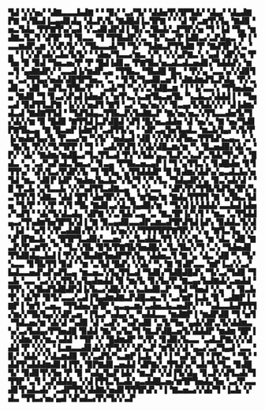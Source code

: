 ▜▟▝▞▞▅▞▝▟▇▃▃▃▙▟▇▝▝▝▉▞▝▃▞▜▞▝▟▟▅▜▚▜▛▜▟▞▝▟▄▞▝▟▄▟▇▛▇▝▚▜▙▟▐▃▄▟▊▟▄▝▟▃▛▞▙▝▇▟█▟▐▃▜▛▇▝▝▝▟▝▛▃▆▜▚▜▄▝▇▟▉▝▅▃▜▟▄▝▛▛▇▜▚▞▄▟▝▞▃▟▊▟▛▟▐▝▉▞▃▜▙▟▞▃▛▜▛▞▅▝▜▝▐▟▝▜▄▝▆▟▇▃▜▃▜▝▟▜▛▝▜▝▉▃▃▝▜▝▜▜▙▟▛▞▃▝▜▞▚▃▞▛▐▟▉▃▞▃▛▟▄▃▝▛▐▝▃▃▆▟▛▃▆▝▞▟▚▜▞▝▞▜▙▃▃▟▞▜▝▜▞▝▜▟▆▃▛▜▜▟▇▝▛▝▇▟▜▛▐▞▃▝▄▝▐▝▞▟▚▟▞▃▙▞▙▜▞▝▝▟▅▞▜▃▃▞▆▃▝▞▚▝▞▞▄▛▇▃▚▝▄▟▝▟▛▞▅▝▛▜▅▝▉▝▉▟▝▜▅▃▅▞▛▝▛▝█▟▐▟▊▃▝▛▇▜▙▞▅▃▟▃▟▃▅▟▊▞▜▟▟▟▚▝▆▃▜▝▄▟▇▟▛▞▝▃▃▟▐▞▆▟▛▃▄▝▜▜▙▃▝▜▙▟█▝█▃▝▝▛▞▄▝▃▃▚▞▞▟▉▜▄▝▃▞▜▜▄▞▅▟▞▟█▜▛▜▅▃▝▃▝▝▊▜▞▜▄▟▉▃▅▜▝▟▇▟▆▟▜▃▛▟▄▝▛▞▃▟▊▃▝▟▉▝▚▟▜▃▜▜▙▞▛▝▝▃▟▞▜▝▚▞▞▃▜▟█▃▆▝▐▝▐▞▃▃▚▝▜▜▅▟▅▞▄▝▇▟▉▝▜▝▊▃▞▟▚▟▐▟▅▟▚▝▅▜▚▃▚▃▆▜▙▃▅▜▙▝▚▃▙▃▞▟▟▟▐▝▝▜▅▃▟▝▉▟▜▜▃▛▇▝▐▞▞▞▅▟▜▝▇▜▝▃▞▝▅▞▅▞▞▝▉▃▄▞▙▜▟▞▞▞▝▟▐▟▆▞▟▃▟▝▇▟▇▜▜▟▝▝▜▟▜▟▄▃▜▜▙▃▛▞▙▟▇▃▛▝▇▞▅▞▅▃▚▜▜▃▃▟▅▜▞▜▞▟▞▞▆▝▉▝█▟▉▝▇▜▜▟▐▃▛▟█▟▝▟▜▝█▞▅▃▟▟▅▝▟▝▅▞▄▝▇▝▅▞▜▟▊▛▇▜▙▃▄▝▇▝█▃▅▛▐▟▆▜▝▃▟▜▜▞▄▝▝▟▛▃▄▜▅▜▄▟▃▝▆▃▙▜▄▞▚▜▞▛▐▞▅▟▅▜▄▞▙▝▛▃▃▞▆▝▚▜▞▝▅▟▄▟▝▟█▝▞▞▛▞▟▜▅▃▜▜▜▟▚▃▄▃▝▃▚▝▇▞▙▝▛▞▞▜▞▜▛▛▐▝▜▝▝▃▟▞▛▟▜▝▞▟▞▟█▃▆▞▆▝▚▝█▃▅▟▉▞▟▞▃▝▛▞▝▟▞▝▇▟▆▞▆▟█▃▞▜▃▜▜▃▟▝▛▞▚▜▟▞▄▃▜▃▛▃▚▃▛▃▜▟▞▜▚▞▚▝█▟▃▝▃▝▃▞▚▟▚▟▃▜▅▃▞▝▊▃▄▝▛▜▙▃▅▃▄▛▐▝▜▝▄▜▜▃▚▝▊▟█▟▅▝▊▜▜▜▚▞▝▟▚▜▃▞▛▟▛▞▙▝▜▝█▜▄▝▄▜▜▟▟▟▛▝█▝▊▟▆▞▟▟▚▞▄▃▟▃▙▞▅▜▟▝▆▃▝▟▊▛▐▟▛▝▆▟▅▞▙▃▙▞▚▜▞▜▝▞▚▜▃▝▜▟▄▟▛▞▄▝▉▃▚▟▞▟▝▝█▝▛▃▙▝▄▜▃▃▙▝▞▞▚▟▜▜▃▟▇▃▄▝▚▝▞▃▃▝▝▟▛▞▛▞▜▜▙▜▟▜▄▜▛▞▚▃▜▜▚▜▝▟▇▃▝▟▟▝█▜▝▟▅▜▛▞▃▜▄▝▆▜▅▞▆▝▇▟▄▜▜▜▜▝▇▝▄▜▙▃▜▟▅▝▜▞▛▝▝▞▛▝▚▜▝▜▙▝▇▟▊▃▞▟▃▜▄▟▉▞▆▝▝▜▞▟▐▞▟▟▟▞▃▃▙▟▐▟▅▞▚▟▜▝▝▟▞▜▞▟▃▟▄▝▟▛▇▝▞▃▜▟▞▃▄▝▃▝▇▃▜▛▐▞▚▜▝▝▆▃▝▃▜▜▟▟▄▃▞▜▚▟▆▜▅▜▛▜▞▟▐▝▇▝▉▃▄▟▉▃▃▟▛▃▆▃▟▜▛▟▜▟▐▟▚▝▉▟▟▃▜▞▟▝▐▟▝▝▅▜▝▞▛▃▟▟▊▞▛▞▝▝▐▞▅▞▞▞▜▜▜▜▛▛▇▜▛▞▝▞▄▝▇▜▃▜▄▝▞▞▚▛▐▛▇▃▙▝▄▝█▜▛▜▃▟▉▞▃▃▅▞▝▃▜▃▟▟▃▜▜▝▞▞▄▜▃▝▆▝▟▃▝▟█▝▇▃▛▞▛▃▆▜▚▝▚▝▜▃▚▜▙▝▉▜▞▛▇▜▙▜▅▟█▞▃▜▃▜▙▞▞▜▝▃▚▝▜▟▅▟▊▜▜▟▉▟▄▃▙▟▐▝▛▞▄▜▙▟▇▜▅▟▛▜▚▜▄▝▟▟▅▃▜▝▇▝▄▝▟▃▝▟█▝▚▝▜▞▚▃▃▝▊▜▙▜▜▝▉▟▝▝▆▝▃▜▟▝█▟▚▝▞▟▞▝▚▝▇▝▊▟▛▃▃▝▆▛▐▃▞▞▃▞▙▟▃▃▅▟▚▟▚▟▜▃▄▝▆▃▅▃▚▜▄▜▜▃▟▝▜▟▊▞▜▟█▟█▟▚▝▜▞▃▞▜▟▉▝▜▃▙▝▃▃▝▃▞▞▄▜▜▞▄▜▄▟▅▟▟▝▉▝▆▞▙▝▊▞▙▞▛▝▇▃▄▞▙▟▇▟▞▃▅▟▟▝▜▜▚▝▄▜▙▟▜▟█▟▛▟▐▞▙▃▞▟█▞▞▃▚▃▙▟▉▃▛▝▜▟▝▜▅▟▝▞▄▝▚▝▉▃▙▜▚▝▟▞▛▝▉▜▞▃▃▞▃▟▐▜▄▟▆▟▇▃▛▟█▃▅▃▜▝▃▞▆▛▐▃▙▝█▝▃▟▇▛▐▝▇▛▐▝▆▜▝▃▅▃▝▜▜▟▅▞▅▜▛▝▄▃▄▃▆▞▃▟▅▃▙▃▅▟▛▞▝▝▚▟▃▃▙▟▜▜▜▞▆▞▞▜▙▜▄▞▞▟▛▃▅▝▐▜▃▞▚▟▄▞▄▝▚▟▟▃▃▝▆▟▇▛▐▝▆▟▛▟▉▝▜▝▅▜▝▜▟▃▅▞▆▝▟▞▟▝▚▟▉▝▟▝▃▟▚▝▚▟▚▟▉▝▃▜▞▜▅▝▄▟▞▟▛▃▜▞▟▟▆▃▚▞▃▞▙▟▄▞▛▜▅▟█▝▉▟▟▝▇▞▚▞▙▞▜▝▇▃▛▟█▃▅▜▞▟▟▟▛▝▆▟▆▝█▛▐▝▞▟▆▞▛▞▆▃▚▟▟▝▝▜▛▝▞▝█▟▆▟▛▝▚▜▚▝▊▟▉▞▙▃▃▝▃▟▃▛▇▞▞▞▟▟▟▝▛▝▞▞▄▝▐▃▆▃▃▟▊▟▞▞▛▜▞▞▝▟▚▃▛▝▆▜▞▞▟▝▄▃▞▃▞▜▄▟▝▃▃▝▉▞▝▟▟▞▝▞▟▃▆▟▉▝▛▞▃▟▜▞▚▃▆▛▐▃▙▝▟▝▐▝▚▟▚▞▜▝▐▜▚▃▝▝▜▞▝▟▟▜▚▟▟▟▆▟▊▟▐▜▚▝▉▛▇▟▊▃▅▟▟▝▟▛▇▞▃▜▜▟▚▞▚▟▞▜▞▜▃▝▉▟█▜▞▝▉▟▊▜▚▜▅▝▛▝▉▝▚▟▄▜▄▛▐▟▞▝▆▃▛▝▞▟▐▜▞▟▄▝▊▃▛▞▟▜▃▟▞▜▜▜▛▝▃▜▝▃▛▟▟▟▄▝▞▟▐▜▜▃▜▃▟▞▄▃▟▟█▃▅▞▆▜▛▜▅▟▄▜▅▝▃▞▛▃▃▟▊▜▚▟▃▟▞▝▃▟▛▜▜▞▟▟▇▞▅▟▊▜▜▜▛▟▚▝▐▝▇▃▅▃▞▞▟▞▜▝▐▃▙▝▞▟▃▝▜▜▃▞▅▞▄▟▝▟▚▟▃▞▛▞▜▞▞▃▛
